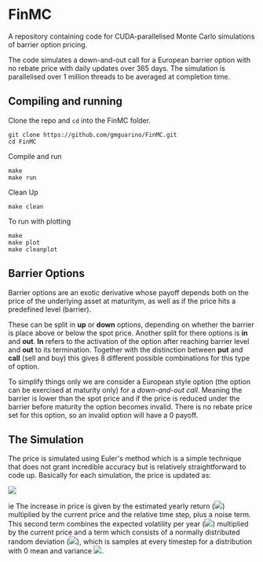 # FinMC

A repository containing code for CUDA-parallelised Monte Carlo simulations of barrier option pricing.

The code simulates a down-and-out call for a European barrier option with no rebate price with daily updates over 365 days. The simulation is parallelised over 1 million threads to be averaged at completion time.

## Compiling and running

Clone the repo and `cd` into the FinMC folder.
```
git clone https://github.com/gmguarino/FinMC.git
cd FinMC
```

Compile and run
```
make
make run
```

Clean Up
```
make clean
```

To run with plotting
```
make
make plot
make cleanplot
```


## Barrier Options

Barrier options are an exotic derivative whose payoff depends both on the price of the underlying asset at maturitym, as well as if the price hits a predefined level (barrier).

These can be split in **up** or **down** options, depending on whether the barrier is place above or below the spot price. Another split for there options is **in** and **out**. **In** refers to the activation of the option after reaching barrier level and **out** to its termination. Together with the distinction between **put** and **call** (sell and buy) this gives 8 different possible combinations for this type of option.

To simplify things only we are consider a European style option (the option can be exercised at maturity only) for a *down-and-out call*. Meaning the barrier is lower than the spot price and if the price is reduced under the barrier before maturity the option becomes invalid. There is no rebate price set for this option, so an invalid option will have a 0 payoff.

## The Simulation


The price is simulated using Euler's method which is a simple technique that does not grant incredible accuracy but is relatively straightforward to code up. Basically for each simulation, the price is updated as:

<img src="https://render.githubusercontent.com/render/math?math=S{t+1} - S{t} = \mu S^t \Delta t + \sigma S^t \Delta W_t">

ie The increase in price is given by the estimated yearly return (<img src="https://render.githubusercontent.com/render/math?math=\mu">) multiplied by the current price and the relative time step, plus a noise term. This second term combines the expected volatility per year (<img src="https://render.githubusercontent.com/render/math?math=\sigma">) multiplied by the current price and a term which consists of a normally distributed random deviation (<img src="https://render.githubusercontent.com/render/math?math=\Delta W_t">), which is samples at every timestep for a distribution with 0 mean and variance <img src="https://render.githubusercontent.com/render/math?math=\Delta t">.